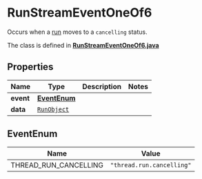 

# RunStreamEventOneOf6

Occurs when a [run](/docs/api-reference/runs/object) moves to a `cancelling` status.

The class is defined in **[RunStreamEventOneOf6.java](../../src/main/java/org/openapitools/model/RunStreamEventOneOf6.java)**

## Properties

Name | Type | Description | Notes
------------ | ------------- | ------------- | -------------
**event** | [**EventEnum**](#EventEnum) |  | 
**data** | [`RunObject`](RunObject.md) |  | 

## EventEnum

Name | Value
---- | -----
THREAD_RUN_CANCELLING | `"thread.run.cancelling"`



